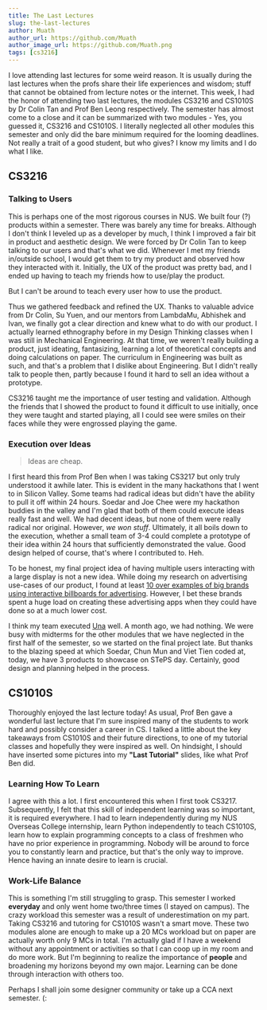 ```yaml
---
title: The Last Lectures
slug: the-last-lectures
author: Muath
author_url: https://github.com/Muath
author_image_url: https://github.com/Muath.png
tags: [cs3216]
---
```


I love attending last lectures for some weird reason. It is usually during the last lectures when the profs share their life experiences and wisdom; stuff that cannot be obtained from lecture notes or the internet. <!--truncate-->This week, I had the honor of attending two last lectures, the modules CS3216 and CS1010S by Dr Colin Tan and Prof Ben Leong respectively. The semester has almost come to a close and it can be summarized with two modules - Yes, you guessed it, CS3216 and CS1010S. I literally neglected all other modules this semester and only did the bare minimum required for the looming deadlines. Not really a trait of a good student, but who gives? I know my limits and I do what I like.

## CS3216

### Talking to Users

This is perhaps one of the most rigorous courses in NUS. We built four (?) products within a semester. There was barely any time for breaks. Although I don't think I leveled up as a developer by much, I think I improved a fair bit in product and aesthetic design. We were forced by Dr Colin Tan to keep talking to our users and that's what we did. Whenever I met my friends in/outside school, I would get them to try my product and observed how they interacted with it. Initially, the UX of the product was pretty bad, and I ended up having to teach my friends how to use/play the product.

But I can't be around to teach every user how to use the product.

Thus we gathered feedback and refined the UX. Thanks to valuable advice from Dr Colin, Su Yuen, and our mentors from LambdaMu, Abhishek and Ivan, we finally got a clear direction and knew what to do with our product. I actually learned ethnography before in my Design Thinking classes when I was still in Mechanical Engineering. At that time, we weren't really building a product, just ideating, fantasizing, learning a lot of theoretical concepts and doing calculations on paper. The curriculum in Engineering was built as such, and that's a problem that I dislike about Engineering. But I didn't really talk to people then, partly because I found it hard to sell an idea without a prototype.

CS3216 taught me the importance of user testing and validation. Although the friends that I showed the product to found it difficult to use initially, once they were taught and started playing, all I could see were smiles on their faces while they were engrossed playing the game.

### Execution over Ideas

> Ideas are cheap.

I first heard this from Prof Ben when I was taking CS3217 but only truly understood it awhile later. This is evident in the many hackathons that I went to in Silicon Valley. Some teams had radical ideas but didn't have the ability to pull it off within 24 hours. Soedar and Joe Chee were my hackathon buddies in the valley and I'm glad that both of them could execute ideas really fast and well. We had decent ideas, but none of them were really radical nor original. However, _we won stuff_. Ultimately, it all boils down to the execution, whether a small team of 3-4 could complete a prototype of their idea within 24 hours that sufficiently demonstrated the value. Good design helped of course, that's where I contributed to. Heh.

To be honest, my final project idea of having multiple users interacting with a large display is not a new idea. While doing my research on advertising use-cases of our product, I found at least [10 over examples of big brands using interactive billboards for advertising](http://www.trendhunter.com/slideshow/interactive-advertising-campaigns). However, I bet these brands spent a huge load on creating these advertising apps when they could have done so at a much lower cost.

I think my team executed [Una](http://una-org.github.io/) well. A month ago, we had nothing. We were busy with midterms for the other modules that we have neglected in the first half of the semester, so we started on the final project late. But thanks to the blazing speed at which Soedar, Chun Mun and Viet Tien coded at, today, we have 3 products to showcase on STePS day. Certainly, good design and planning helped in the process.

## CS1010S

Thoroughly enjoyed the last lecture today! As usual, Prof Ben gave a wonderful last lecture that I'm sure inspired many of the students to work hard and possibly consider a career in CS. I talked a little about the key takeaways from CS1010S and their future directions, to one of my tutorial classes and hopefully they were inspired as well. On hindsight, I should have inserted some pictures into my **"Last Tutorial"** slides, like what Prof Ben did.

### Learning How To Learn

I agree with this a lot. I first encountered this when I first took CS3217. Subsequently, I felt that this skill of independent learning was so important, it is required everywhere. I had to learn independently during my NUS Overseas College internship, learn Python independently to teach CS1010S, learn how to explain programming concepts to a class of freshmen who have no prior experience in programming. Nobody will be around to force you to constantly learn and practice, but that's the only way to improve. Hence having an innate desire to learn is crucial.

### Work-Life Balance

This is something I'm still struggling to grasp. This semester I worked **everyday** and only went home two/three times (I stayed on campus). The crazy workload this semester was a result of underestimation on my part. Taking CS3216 and tutoring for CS1010S wasn't a smart move. These two modules alone are enough to make up a 20 MCs workload but on paper are actually worth only 9 MCs in total. I'm actually glad if I have a weekend without any appointment or activities so that I can coop up in my room and do more work. But I'm beginning to realize the importance of **people** and broadening my horizons beyond my own major. Learning can be done through interaction with others too.

Perhaps I shall join some designer community or take up a CCA next semester. (:
